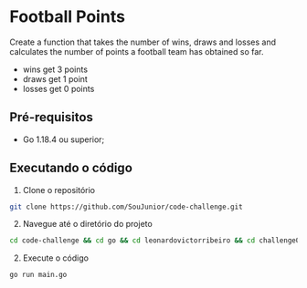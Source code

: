 # Football Points

Create a function that takes the number of wins, draws and losses and calculates the number of points a football team has obtained so far.

- wins get 3 points
- draws get 1 point
- losses get 0 points

## Pré-requisitos

- Go 1.18.4 ou superior;

## Executando o código

1. Clone o repositório

```bash
git clone https://github.com/SouJunior/code-challenge.git
```

2. Navegue até o diretório do projeto

```bash
cd code-challenge && cd go && cd leonardovictorribeiro && cd challenge02
```

2. Execute o código

```bash
go run main.go
```
